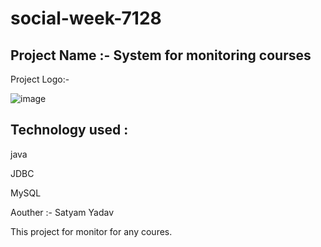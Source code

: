 # social-week-7128

## Project Name :- System for monitoring courses


Project Logo:- 

![image](https://user-images.githubusercontent.com/103804433/208615771-222edbf9-3d94-4e02-8ee1-64683d3c644e.png)


## Technology used :
java

JDBC

MySQL


Aouther :- Satyam Yadav


This project for monitor for any coures.
